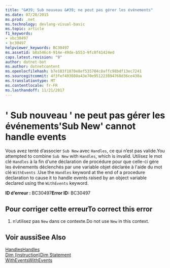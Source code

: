 ```yaml
---
title: "&#39; Sub nouveau &#39; ne peut pas gérer les événements"
ms.date: 07/20/2015
ms.prod: .net
ms.technology: devlang-visual-basic
ms.topic: article
f1_keywords:
- vbc30497
- bc30497
helpviewer_keywords: BC30497
ms.assetid: b8a546c4-914e-49de-b553-9fc0f41424ed
caps.latest.revision: "9"
author: dotnet-bot
ms.author: dotnetcontent
ms.openlocfilehash: b7e183f1070e8ef535704c8affc98bdf13ec7241
ms.sourcegitcommit: 4f3fef493080a43e70e951223894768d36ce430a
ms.translationtype: MT
ms.contentlocale: fr-FR
ms.lasthandoff: 11/21/2017
---
```

# <a name="39sub-new39-cannot-handle-events"></a><span data-ttu-id="679bd-102">&#39; Sub nouveau &#39; ne peut pas gérer les événements</span><span class="sxs-lookup"><span data-stu-id="679bd-102">&#39;Sub New&#39; cannot handle events</span></span>
<span data-ttu-id="679bd-103">Vous avez tenté d’associer `Sub New` avec `Handles`, ce qui n’est pas valide.</span><span class="sxs-lookup"><span data-stu-id="679bd-103">You attempted to combine `Sub New` with `Handles`, which is invalid.</span></span> <span data-ttu-id="679bd-104">Utilisez le mot clé `Handles` à la fin d'une déclaration de procédure pour que celle-ci gère les événements déclenchés par une variable objet déclarée à l'aide du mot clé `WithEvents` .</span><span class="sxs-lookup"><span data-stu-id="679bd-104">Use the `Handles` keyword at the end of a procedure declaration to cause it to handle events raised by an object variable declared using the `WithEvents` keyword.</span></span>  
  
 <span data-ttu-id="679bd-105">**ID d’erreur :** BC30497</span><span class="sxs-lookup"><span data-stu-id="679bd-105">**Error ID:** BC30497</span></span>  
  
## <a name="to-correct-this-error"></a><span data-ttu-id="679bd-106">Pour corriger cette erreur</span><span class="sxs-lookup"><span data-stu-id="679bd-106">To correct this error</span></span>  
  
1.  <span data-ttu-id="679bd-107">n’utilisez pas `New` dans ce contexte.</span><span class="sxs-lookup"><span data-stu-id="679bd-107">Do not use `New` in this context.</span></span>  
  
## <a name="see-also"></a><span data-ttu-id="679bd-108">Voir aussi</span><span class="sxs-lookup"><span data-stu-id="679bd-108">See Also</span></span>  
 [<span data-ttu-id="679bd-109">Handles</span><span class="sxs-lookup"><span data-stu-id="679bd-109">Handles</span></span>](../../visual-basic/language-reference/statements/handles-clause.md)  
 [<span data-ttu-id="679bd-110">Dim (instruction)</span><span class="sxs-lookup"><span data-stu-id="679bd-110">Dim Statement</span></span>](../../visual-basic/language-reference/statements/dim-statement.md)  
 [<span data-ttu-id="679bd-111">WithEvents</span><span class="sxs-lookup"><span data-stu-id="679bd-111">WithEvents</span></span>](../../visual-basic/language-reference/modifiers/withevents.md)
